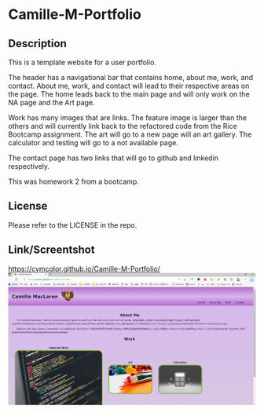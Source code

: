 # Camille-M-Portfolio

## Description

This is a template website for a user portfolio.  


The header has a navigational bar that contains home, about me, work, and contact. About me, work, and contact will lead to their respective areas on the page. The home leads back to the main page and will only work on the NA page and the Art page.


Work has many images that are links. The feature image is larger than the others and will currently link back to the refactored code from the Rice Bootcamp assignment. The art will go to a new page will an art gallery.
The calculator and testing will go to a not available page.


The contact page has two links that will go to github and linkedin respectively.


This was homework 2 from a bootcamp.


## License

Please refer to the LICENSE in the repo.


## Link/Screentshot

https://cymcolor.github.io/Camille-M-Portfolio/
![mod2hwscreenshot.](./assets/images/mod2hwscreenshot.PNG)
